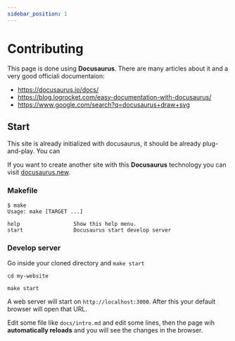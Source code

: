 ```yaml
---
sidebar_position: 1
---
```


# Contributing

This page is done using **Docusaurus**. There are many articles about it and a very good officiali documentaion:

* <https://docusaurus.io/docs/>
* <https://blog.logrocket.com/easy-documentation-with-docusaurus/>
* <https://www.google.com/search?q=docusaurus+draw+svg>

## Start

This site is already initialized with docusaurus, it should be already plug-and-play. You can

If you want to create another site with this **Docusaurus** technology you can visit [docusaurus.new](https://docusaurus.new).

### Makefile

```shell
$ make
Usage: make [TARGET ...]

help                 Show this help menu.
start                Docusaurus start develop server
```


### Develop server

Go inside your cloned directory and `make start`

```shell
cd my-website

make start
```

A web server will start on `http://localhost:3000`. After this your default browser will open that URL.

Edit some file like `docs/intro.md` and edit some lines, then the page wih **automatically reloads** and you will see the changes in the browser.

